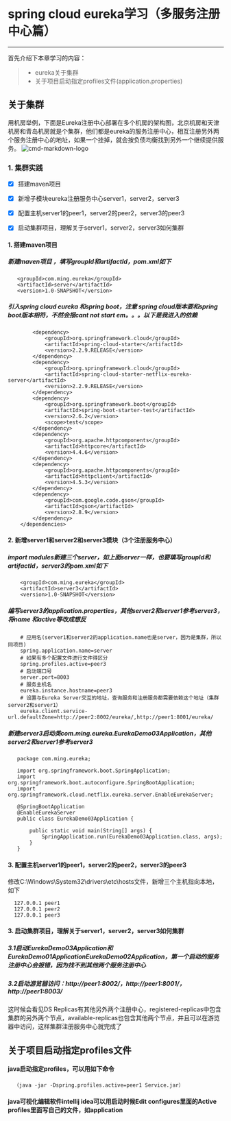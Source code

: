
# spring cloud eureka学习（多服务注册中心篇）
 
------

首先介绍下本章学习的内容：
 
> * eureka关于集群
> * 关于项目启动指定profiles文件(application.properties)

## 关于集群
用机房举例，下面是Eureka注册中心部署在多个机房的架构图，北京机房和天津机房和青岛机房就是个集群，他们都是eureka的服务注册中心，相互注册另外两个服务注册中心的地址，如果一个挂掉，就会按负债均衡找到另外一个继续提供服务。
![cmd-markdown-logo](https://img-blog.csdnimg.cn/20190427101115296.png?x-oss-process=image/watermark,type_ZmFuZ3poZW5naGVpdGk,shadow_10,text_aHR0cHM6Ly9ibG9nLmNzZG4ubmV0L3podXlhbmxpbjA5,size_16,color_FFFFFF,t_70)

### 1. 集群实践
 
- [x] 搭建maven项目
- [x] 新增子模块eureka注册服务中心server1，server2，server3
- [x] 配置主机server1的peer1，server2的peer2，server3的peer3
- [x] 启动集群项目，理解关于server1，server2，server3如何集群


#### 1. 搭建maven项目
 
##### 新建maven项目 ，填写groupId和artifactId，pom.xml如下

```seq
   <groupId>com.ming.eureka</groupId>
   <artifactId>server</artifactId>
   <version>1.0-SNAPSHOT</version>
```
##### 引入spring cloud eureka 和spring boot，注意 spring cloud版本要和spring boot版本相符，不然会报cant not start em。。。以下是我进入的依赖
```seq<dependencies>
        <dependency>
            <groupId>org.springframework.cloud</groupId>
            <artifactId>spring-cloud-starter</artifactId>
            <version>2.2.9.RELEASE</version>
        </dependency>
        <dependency>
            <groupId>org.springframework.cloud</groupId>
            <artifactId>spring-cloud-starter-netflix-eureka-server</artifactId>
            <version>2.2.9.RELEASE</version>
        </dependency>
        <dependency>
            <groupId>org.springframework.boot</groupId>
            <artifactId>spring-boot-starter-test</artifactId>
            <version>2.6.2</version>
            <scope>test</scope>
        </dependency>
        <dependency>
            <groupId>org.apache.httpcomponents</groupId>
            <artifactId>httpcore</artifactId>
            <version>4.4.6</version>
        </dependency>
        <dependency>
            <groupId>org.apache.httpcomponents</groupId>
            <artifactId>httpclient</artifactId>
            <version>4.5.3</version>
        </dependency>
        <dependency>
            <groupId>com.google.code.gson</groupId>
            <artifactId>gson</artifactId>
            <version>2.8.9</version>
        </dependency>
    </dependencies>
```

#### 2. 新增server1和server2和server3模块（3个注册服务中心）
 
##### import modules新建三个server，如上面server一样，也要填写groupId和artifactId，server3的pom.xml如下
```seq
    <groupId>com.ming.eureka</groupId>
    <artifactId>server3</artifactId>
    <version>1.0-SNAPSHOT</version>
 ```
 
 ##### 编写server3的application.properties，其他server2和server1参考server3，将name 和active等改成想反
 
 ```seq
     # 应用名(server1和server2的application.name也是server，因为是集群，所以同项目)
     spring.application.name=server
     # 如果有多个配置文件进行文件得区分
     spring.profiles.active=peer3
     # 启动端口号
     server.port=8003
     # 服务主机名
     eureka.instance.hostname=peer3
     # 设置与Eureka Server交互的地址，查询服务和注册服务都需要依赖这个地址（集群server2和server1）
     eureka.client.service-url.defaultZone=http://peer2:8002/eureka/,http://peer1:8001/eureka/
 ```
 
 ##### 新建server3启动类com.ming.eureka.EurekaDemo03Application，其他server2和server1参考server3
 
  ```seq
     package com.ming.eureka;
     
     import org.springframework.boot.SpringApplication;
     import org.springframework.boot.autoconfigure.SpringBootApplication;
     import org.springframework.cloud.netflix.eureka.server.EnableEurekaServer;
     
     @SpringBootApplication
     @EnableEurekaServer
     public class EurekaDemo03Application {
     
         public static void main(String[] args) {
             SpringApplication.run(EurekaDemo03Application.class, args);
         }
     }
  ```
  
  #### 3. 配置主机server1的peer1，server2的peer2，server3的peer3
  修改C:\Windows\System32\drivers\etc\hosts文件，新增三个主机指向本地，如下
  ```seq
    127.0.0.1 peer1
    127.0.0.1 peer2
    127.0.0.1 peer3
  ```
  
  #### 3. 启动集群项目，理解关于server1，server2，server3如何集群
  
  ##### 3.1启动EurekaDemo03Application和EurekaDemo01ApplicationEurekaDemo02Application，第一个启动的服务注册中心会报错，因为找不到其他两个服务注册中心
  
  ##### 3.2启动游览器访问：http://peer1:8002/，http://peer1:8001/，http://peer1:8003/
  
  这时候会看见DS Replicas有其他另外两个注册中心，registered-replicas中包含集群的另外两个节点，available-replicas也包含其他两个节点，并且可以在游览器中访问，这样集群注册服务中心就完成了
  
  ## 关于项目启动指定profiles文件
  
  #### java启动指定profiles，可以用如下命令
  ```seq
    （java -jar -Dspring.profiles.active=peer1 Service.jar）
  ```
  
  #### java可视化编辑软件intellij idea可以用启动时候Edit configures里面的Active profiles里面写自己的文件，如application
 

  
  
  


  
  
 
 

 